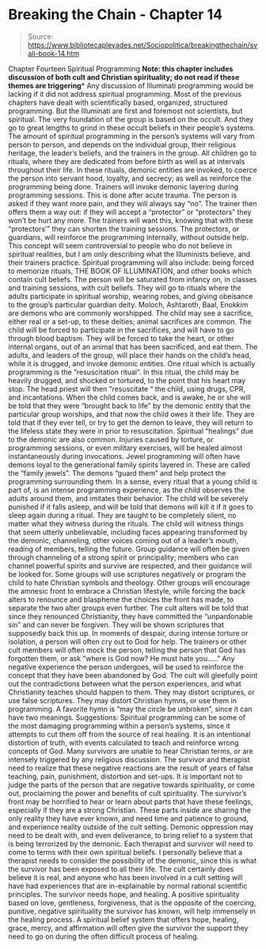 # Breaking the Chain - Chapter 14

> Source: https://www.bibliotecapleyades.net/Sociopolitica/breakingthechain/svali-book-14.htm

Chapter Fourteen
Spiritual Programming
**Note: this chapter includes discussion of both cult and Christian
spirituality; do not read if these themes are triggering***
Any discussion of Illuminati programming would be lacking if it did
not address spiritual programming. Most of the previous chapters have
dealt with scientifically based, organized, structured programming.
But the Illuminati are first and foremost not scientists, but spiritual.
The very foundation of the group is based on the occult. And they go
to great lengths to grind in these occult beliefs in their people’s
systems.
The amount of spiritual programming in the person’s systems will
vary from person to person, and depends on the individual group, their
religious heritage, the leader’s beliefs, and the trainers in
the group.
All children go to rituals, where they are dedicated from before birth
as well as at intervals throughout their life. In these rituals, demonic
entities are invoked, to coerce the person into servant hood, loyalty,
and secrecy; as well as reinforce the programming being done.
Trainers will invoke demonic layering during programming sessions.
This is done after acute trauma. The person is asked if they want more
pain, and they will always say “no”. The trainer then offers
them a way out: if they will accept a “protector” or “protectors”
they won’t be hurt any more. The trainers will want this, knowing
that with these “protectors’” they can shorten the
training sessions. The protectors, or guardians, will reinforce the
programming internally, without outside help. This concept will seem
controversial to people who do not believe in spiritual realities, but
I am only describing what the Illuminists believe, and their trainers
practice.
Spiritual programming will also include: being forced to memorize rituals,
THE BOOK OF ILLUMINATION, and other books which contain cult beliefs.
The person will be saturated from infancy on, in classes and training
sessions, with cult beliefs. They will go to rituals where the adults
participate in spiritual worship, wearing robes, and giving obeisance
to the group’s particular guardian deity. Moloch, Ashtaroth, Baal,
Enokkim are demons who are commonly worshipped. The child may see a
sacrifice, either real or a set-up, to these deities; animal sacrifices
are common. The child will be forced to participate in the sacrifices,
and will have to go through blood baptism.
They will be forced to take the heart, or other internal organs, out
of an animal that has been sacrificed, and eat them. The adults, and
leaders of the group, will place their hands on the child’s head,
while it is drugged, and invoke demonic entities.
One ritual which is actually programming is the “resuscitation
ritual”. In this ritual, the child may be heavily drugged, and
shocked or tortured, to the point that his heart may stop. The head
priest will then “resuscitate “ the child, using drugs,
CPR, and incantations. When the child comes back, and is awake, he or
she will be told that they were “brought back to life” by
the demonic entity that the particular group worships, and that now
the child owes it their life. They are told that if they ever tell,
or try to get the demon to leave, they will return to the lifeless state
they were in prior to resuscitation.
Spiritual “healings” due to the demonic are also common.
Injuries caused by torture, or programming sessions, or even military
exercises, will be healed almost instantaneously during invocations.
Jewel programming will often have demons loyal to the generational
family spirits layered in. These are called the “family jewels”.
The demons “guard them” and help protect the programming
surrounding them.
In a sense, every ritual that a young child is part of, is an intense
programming experience, as the child observes the adults around them,
and imitates their behavior. The child will be severely punished if
it falls asleep, and will be told that demons will kill it if it goes
to sleep again during a ritual.
They are taught to be completely silent, no matter what they witness
during the rituals. The child will witness things that seem utterly
unbelievable, including faces appearing transformed by the demonic,
channeling, other voices coming out of a leader’s mouth, reading
of members, telling the future. Group guidance will often be given through
channeling of a strong spirit or principality; members who can channel
powerful spirits and survive are respected, and their guidance will
be looked for.
Some groups will use scriptures negatively or program the child to
hate Christian symbols and theology. Other groups will encourage the
amnesic front to embrace a Christian lifestyle, while forcing the back
alters to renounce and blaspheme the choices the front has made, to
separate the two alter groups even further. The cult alters will be
told that since they renounced Christianity, they have committed the
“unpardonable sin” and can never be forgiven. They will
be shown scriptures that supposedly back this up.
In moments of despair, during intense torture or isolation, a person
will often cry out to God for help. The trainers or other cult members
will often mock the person, telling the person that God has forgotten
them, or ask “where is God now? He must hate you.....”
Any negative experience the person undergoes, will be used to reinforce
the concept that they have been abandoned by God. The cult will gleefully
point out the contradictions between what the person experiences, and
what Christianity teaches should happen to them.
They may distort scriptures, or use false scriptures. They may distort
Christian hymns, or use them in programming. A favorite hymn is “may
the circle be unbroken”, since it can have two meanings.
Suggestions:
Spiritual programming can be some of the most damaging programming
within a person’s systems, since it attempts to cut them off from
the source of real healing. It is an intentional distortion of truth,
with events calculated to teach and reinforce wrong concepts of God.
Many survivors are unable to hear Christian terms, or are intensely
triggered by any religious discussion.
The survivor and therapist need to realize that these negative reactions
are the result of years of false teaching, pain, punishment, distortion
and set-ups. It is important not to judge the parts of the person that
are negative towards spirituality, or come out, proclaiming the power
and benefits of cult spirituality. The survivor’s front may be
horrified to hear or learn about parts that have these feelings, especially
if they are a strong Christian. These parts inside are sharing the only
reality they have ever known, and need time and patience to ground,
and experience reality outside of the cult setting.
Demonic oppression may need to be dealt with, and even deliverance,
to bring relief to a system that is being terrorized by the demonic.
Each therapist and survivor will need to come to terms with their own
spiritual beliefs. I personally believe that a therapist needs to consider
the possibility of the demonic, since this is what the survivor has
been exposed to all their life. The cult certainly does believe it is
real, and anyone who has been involved in a cult setting will have had
experiences that are in-explainable by normal rational scientific principles.
The survivor needs hope, and healing. A positive spirituality based
on love, gentleness, forgiveness, that is the opposite of the coercing,
punitive, negative spirituality the survivor has known, will help immensely
in the healing process. A spiritual belief system that offers hope,
healing, grace, mercy, and affirmation will often give the survivor
the support they need to go on during the often difficult process of
healing.

